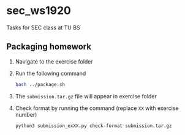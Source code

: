 # sec_ws1920

Tasks for SEC class at TU BS

## Packaging homework

1. Navigate to the exercise folder
2. Run the following command

   ```sh
   bash ../package.sh
   ```

3. The `submission.tar.gz` file will appear in exercise folder
4. Check format by running the command (replace `XX` with exercise number)

   ```sh
   python3 submission_exXX.py check-format submission.tar.gz
   ```
